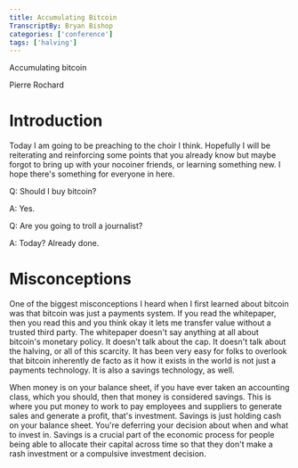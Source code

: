 ```yaml
---
title: Accumulating Bitcoin
TranscriptBy: Bryan Bishop
categories: ['conference']
tags: ['halving']
---
```


Accumulating bitcoin

Pierre Rochard

# Introduction

Today I am going to be preaching to the choir I think. Hopefully I will be reiterating and reinforcing some points that you already know but maybe forgot to bring up with your nocoiner friends, or learning something new. I hope there's something for everyone in here.

Q: Should I buy bitcoin?

A: Yes.

Q: Are you going to troll a journalist?

A: Today? Already done.

# Misconceptions

One of the biggest misconceptions I heard when I first learned about bitcoin was that bitcoin was just a payments system. If you read the whitepaper, then you read this and you think okay it lets me transfer value without a trusted third party. The whitepaper doesn't say anything at all about bitcoin's monetary policy. It doesn't talk about the cap. It doesn't talk about the halving, or all of this scarcity. It has been very easy for folks to overlook that bitcoin inherently de facto as it how it exists in the world is not just a payments technology. It is also a savings technology, as well.

When money is on your balance sheet, if you have ever taken an accounting class, which you should, then that money is considered savings. This is where you put money to work to pay employees and suppliers to generate sales and generate a profit, that's investment. Savings is just holding cash on your balance sheet. You're deferring your decision about when and what to invest in. Savings is a crucial part of the economic process for people being able to allocate their capital across time so that they don't make a rash investment or a compulsive investment decision.





